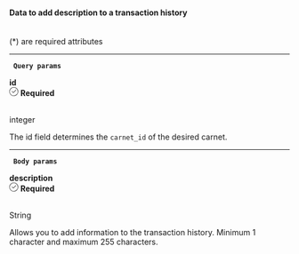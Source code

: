 <div>
    <div className="espaco-1">
  

  #### Data to add description to a transaction history
  <br/>                                        
<div className="subtitulo">
    (*) are required attributes
    </div>
    </div>

  ****
  <div>  
        <p><code><strong> Query params </code></strong></p>
          <div className="left">
         <b>id</b>   
          </div>
           <div className="right">
            <div className="obrigatorio">
              <svg id="check-circle" xmlns="http://www.w3.org/2000/svg" width="16" height="16" viewBox="0 0 16 16">
  <path id="Caminho_19146" data-name="Caminho 19146" d="M127.946,200a8,8,0,1,0,8,8A7.936,7.936,0,0,0,127.946,200Zm0,15.2a7.2,7.2,0,0,1-5.09-12.29,7.131,7.131,0,0,1,5.09-2.11,7.2,7.2,0,0,1,0,14.4Z" transform="translate(-119.946 -200)" fill="#2f2f2f"/>
  <path id="Caminho_19147" data-name="Caminho 19147" d="M127.964,211.4l-2.4-2.4a.4.4,0,0,1,.564-.565l2.115,2.115,4.234-4.234a.4.4,0,1,1,.569.57l-4.518,4.514a.393.393,0,0,1-.564,0Z" transform="translate(-121.046 -201.241)" fill="#2f2f2f"/>
</svg> 
               <b>Required</b>      
            </div>
          </div>
  </div>                                      

<br/>                                        
<div className="subtitulo"> 

integer
</div>

The id field determines the <code>carnet_id</code> of the desired carnet.

****

   <div>  
           <p><code><strong> Body params </code></strong></p>
              <div className="left">
               <b>description</b>   
              </div>
               <div className="right">
                <div className="obrigatorio">
                  <svg id="check-circle" xmlns="http://www.w3.org/2000/svg" width="16" height="16" viewBox="0 0 16 16">
      <path id="Caminho_19146" data-name="Caminho 19146" d="M127.946,200a8,8,0,1,0,8,8A7.936,7.936,0,0,0,127.946,200Zm0,15.2a7.2,7.2,0,0,1-5.09-12.29,7.131,7.131,0,0,1,5.09-2.11,7.2,7.2,0,0,1,0,14.4Z" transform="translate(-119.946 -200)" fill="#2f2f2f"/>
      <path id="Caminho_19147" data-name="Caminho 19147" d="M127.964,211.4l-2.4-2.4a.4.4,0,0,1,.564-.565l2.115,2.115,4.234-4.234a.4.4,0,1,1,.569.57l-4.518,4.514a.393.393,0,0,1-.564,0Z" transform="translate(-121.046 -201.241)" fill="#2f2f2f"/>
</svg> 
                   <b>Required</b>      
                </div>
              </div>
      </div>                                      
    
  <br/>                                        
<div className="subtitulo"> 
    
  String
  </div>
	Allows you to add information to the transaction history. Minimum 1 character and maximum 255 characters.
  </div>
     
    
    